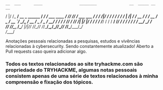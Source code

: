     __  ___      ____                 ________               __  _____ __              __ 
   /  |/  /_  __/ __ \_      ______  / ____/ /_  ___  ____ _/ /_/ ___// /_  ___  ___  / /_
  / /|_/ / / / / / / / | /| / / __ \/ /   / __ \/ _ \/ __ `/ __/\__ \/ __ \/ _ \/ _ \/ __/
 / /  / / /_/ / /_/ /| |/ |/ / / / / /___/ / / /  __/ /_/ / /_ ___/ / / / /  __/  __/ /_  
/_/  /_/\__, /\____/ |__/|__/_/ /_/\____/_/ /_/\___/\__,_/\__//____/_/ /_/\___/\___/\__/  
       /____/                                                                             

Anotações pessoais relacionadas a pesquisas, estudos e vivências relacionadas à cybersecurity. 
Sendo constantemente atualizado! Aberto a Pull requests caso queira adicionar algo.

### Todos os textos relacionados ao site tryhackme.com são propriedade do TRYHACKME, algumas notas pessoais consistem apenas de uma série de textos relacionados à minha compreensão e fixação dos tópicos.
